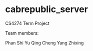 cabrepublic_server
==================

CS4274 Term Project

Team members:

Phan Shi Yu
Qing Cheng
Yang Zhixing
